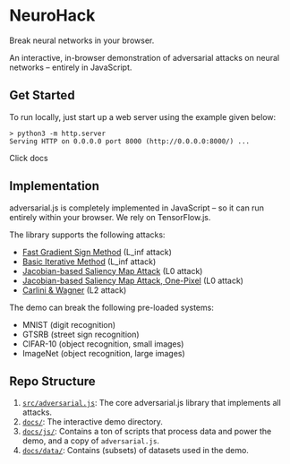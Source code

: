 # NeuroHack

Break neural networks in your browser.

An interactive, in-browser demonstration of adversarial attacks on neural networks – entirely in JavaScript.

## Get Started

To run locally, just start up a web server using the example given below:

```
> python3 -m http.server
Serving HTTP on 0.0.0.0 port 8000 (http://0.0.0.0:8000/) ...
```

Click docs

## Implementation

adversarial.js is completely implemented in JavaScript – so it can run entirely within your browser. We rely on TensorFlow.js.

The library supports the following attacks:

- [Fast Gradient Sign Method](https://arxiv.org/pdf/1412.6572.pdf) (L_inf attack)
- [Basic Iterative Method](https://arxiv.org/pdf/1607.02533.pdf) (L_inf attack)
- [Jacobian-based Saliency Map Attack](https://arxiv.org/pdf/1511.07528.pdf) (L0 attack)
- [Jacobian-based Saliency Map Attack, One-Pixel](https://arxiv.org/pdf/1511.07528.pdf) (L0 attack)
- [Carlini & Wagner](https://arxiv.org/pdf/1608.04644.pdf) (L2 attack)

The demo can break the following pre-loaded systems:

- MNIST (digit recognition)
- GTSRB (street sign recognition)
- CIFAR-10 (object recognition, small images)
- ImageNet (object recognition, large images)

## Repo Structure

1. [`src/adversarial.js`](src/adversarial.js): The core adversarial.js library that implements all attacks.
2. [`docs/`](docs/): The interactive demo directory.
3. [`docs/js/`](docs/js/): Contains a ton of scripts that process data and power the demo, and a copy of `adversarial.js`.
4. [`docs/data/`](docs/data/): Contains (subsets) of datasets used in the demo.
